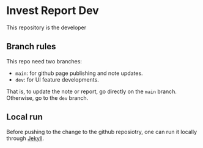 # Invest Report Dev

This repository is the developer

## Branch rules

This repo need two branches:
- `main`: for github page publishing and note updates.
- `dev`: for UI feature developments.

That is, to update the note or report, go directly on the `main` branch. Otherwise, go to the `dev` branch.

## Local run

Before pushing to the change to the github reposiotry, one can run it locally through [Jekyll](https://jekyllrb.com/).
